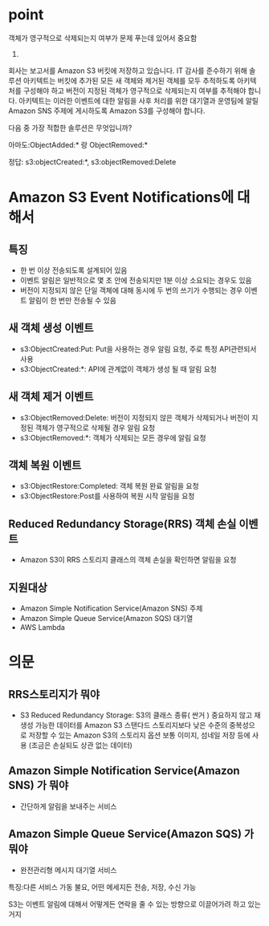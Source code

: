 # point
객체가 영구적으로 삭제되는지 여부가 문제 푸는데 있어서 중요함


1.
회사는 보고서를 Amazon S3 버킷에 저장하고 있습니다. IT 감사를 준수하기 위해 솔루션 아키텍트는 버킷에 추가된 모든 새 객체와 제거된 객체를 모두 추적하도록 아키텍처를 구성해야 하고 버전이 지정된 객체가 영구적으로 삭제되는지 여부를 추적해야 합니다. 아키텍트는 이러한 이벤트에 대한 알림을 사후 처리를 위한 대기열과 운영팀에 알릴 Amazon SNS 주제에 게시하도록 Amazon S3를 구성해야 합니다.

다음 중 가장 적합한 솔루션은 무엇입니까?

아마도:ObjectAdded:* 랑 ObjectRemoved:*

정답: s3:objectCreated:*, s3:objectRemoved:Delete


# Amazon S3 Event Notifications에 대해서

## 특징
- 한 번 이상 전송되도록 설계되어 있음
- 이벤트 알림은 일반적으로 몇 초 안에 전송되지만 1분 이상 소요되는 경우도 있음
- 버전이 지정되지 않은 단일 객체에 대해 동시에 두 번의 쓰기가 수행되는 경우 이벤트 알림이 한 번만 전송될 수 있음

## 새 객체 생성 이벤트
- s3:ObjectCreated:Put: Put을 사용하는 경우 알림 요청, 주로 특정 API관련되서 사용
- s3:ObjectCreated:*: API에 관계없이 객체가 생성 될 때 알림 요청

## 새 객체 제거 이벤트
- s3:ObjectRemoved:Delete: 버전이 지정되지 않은 객체가 삭제되거나 버전이 지정된 객체가 영구적으로 삭제될 경우 알림 요청
- s3:ObjectRemoved:*: 객체가 삭제되는 모든 경우에 알림 요청

## 객체 복원 이벤트
- s3:ObjectRestore:Completed:  객체 복원 완료 알림을 요청
- s3:ObjectRestore:Post를 사용하여 복원 시작 알림을 요청

## Reduced Redundancy Storage(RRS) 객체 손실 이벤트
- Amazon S3이 RRS 스토리지 클래스의 객체 손실을 확인하면 알림을 요청

## 지원대상 
- Amazon Simple Notification Service(Amazon SNS) 주제
- Amazon Simple Queue Service(Amazon SQS) 대기열
-  AWS Lambda



# 의문
## RRS스토리지가 뭐야
- S3 Reduced Redundancy Storage: S3의 클래스 종류( 싼거 )
중요하지 않고 재생성 가능한 데이터를 Amazon S3 스탠다드 스토리지보다 낮은 수준의 중복성으로 저장할 수 있는 Amazon S3의 스토리지 옵션
보통 이미지, 섬네일 저장 등에 사용 (조금은 손실되도 상관 없는 데이터)

## Amazon Simple Notification Service(Amazon SNS) 가 뭐야
- 간단하게 알림을 보내주는 서비스 

## Amazon Simple Queue Service(Amazon SQS) 가 뭐야
- 완전관리형 메시지 대기열 서비스

특징:다른 서비스 가동 불요, 어떤 메세지든 전송, 저장, 수신 가능

S3는 이벤트 알림에 대해서 어떻게든 연락을 줄 수 있는 방향으로 이끌어가려 하고 있는거지